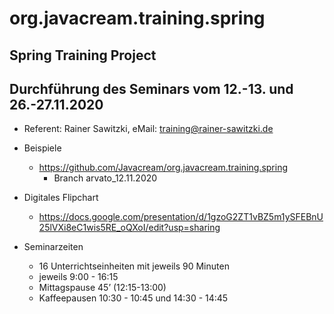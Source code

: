 # org.javacream.training.spring

## Spring Training Project


## Durchführung des Seminars vom 12.-13. und 26.-27.11.2020

* Referent: Rainer Sawitzki, eMail: training@rainer-sawitzki.de

* Beispiele
  * https://github.com/Javacream/org.javacream.training.spring
    *  Branch arvato_12.11.2020
    
* Digitales Flipchart
  * https://docs.google.com/presentation/d/1gzoG2ZT1vBZ5m1ySFEBnU25lVXi8eC1wis5RE_oQXoI/edit?usp=sharing

* Seminarzeiten
  * 16 Unterrichtseinheiten mit jeweils 90 Minuten
  * jeweils 9:00 - 16:15
  * Mittagspause 45’ (12:15-13:00)
  * Kaffeepausen 10:30 - 10:45 und 14:30 - 14:45
   
